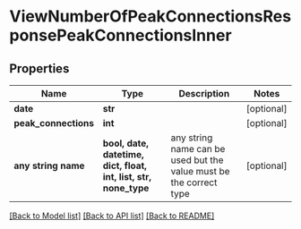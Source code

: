 # ViewNumberOfPeakConnectionsResponsePeakConnectionsInner


## Properties
Name | Type | Description | Notes
------------ | ------------- | ------------- | -------------
**date** | **str** |  | [optional] 
**peak_connections** | **int** |  | [optional] 
**any string name** | **bool, date, datetime, dict, float, int, list, str, none_type** | any string name can be used but the value must be the correct type | [optional]

[[Back to Model list]](../README.md#documentation-for-models) [[Back to API list]](../README.md#documentation-for-api-endpoints) [[Back to README]](../README.md)


